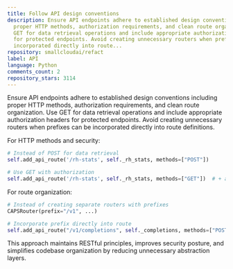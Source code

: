 ```yaml
---
title: Follow API design conventions
description: Ensure API endpoints adhere to established design conventions including
  proper HTTP methods, authorization requirements, and clean route organization. Use
  GET for data retrieval operations and include appropriate authorization headers
  for protected endpoints. Avoid creating unnecessary routers when prefixes can be
  incorporated directly into route...
repository: smallcloudai/refact
label: API
language: Python
comments_count: 2
repository_stars: 3114
---
```


Ensure API endpoints adhere to established design conventions including proper HTTP methods, authorization requirements, and clean route organization. Use GET for data retrieval operations and include appropriate authorization headers for protected endpoints. Avoid creating unnecessary routers when prefixes can be incorporated directly into route definitions.

For HTTP methods and security:
```python
# Instead of POST for data retrieval
self.add_api_route('/rh-stats', self._rh_stats, methods=["POST"])

# Use GET with authorization
self.add_api_route('/rh-stats', self._rh_stats, methods=["GET"])  # + authorization header
```

For route organization:
```python
# Instead of creating separate routers with prefixes
CAPSRouter(prefix="/v1", ...)

# Incorporate prefix directly into route
self.add_api_route("/v1/completions", self._completions, methods=["POST"])
```

This approach maintains RESTful principles, improves security posture, and simplifies codebase organization by reducing unnecessary abstraction layers.